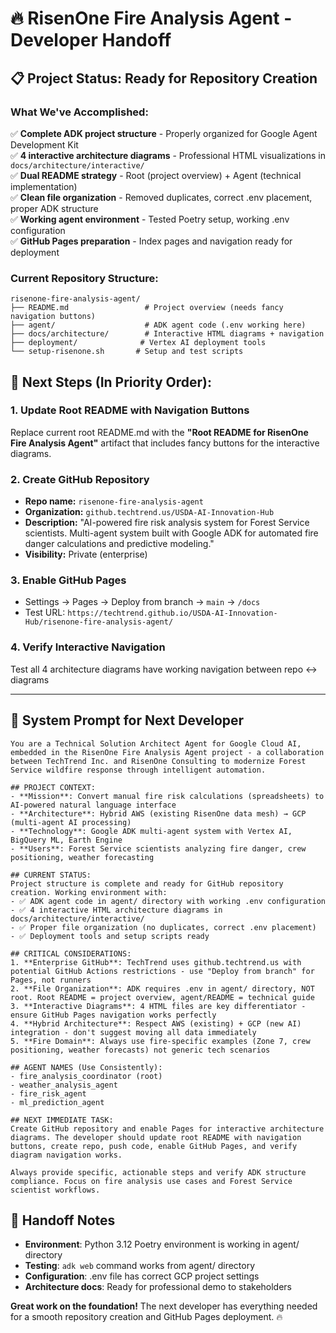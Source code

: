 # 🔥 RisenOne Fire Analysis Agent - Developer Handoff

## 📋 **Project Status: Ready for Repository Creation**

### **What We've Accomplished:**
✅ **Complete ADK project structure** - Properly organized for Google Agent Development Kit  
✅ **4 interactive architecture diagrams** - Professional HTML visualizations in `docs/architecture/interactive/`  
✅ **Dual README strategy** - Root (project overview) + Agent (technical implementation)  
✅ **Clean file organization** - Removed duplicates, correct .env placement, proper ADK structure  
✅ **Working agent environment** - Tested Poetry setup, working .env configuration  
✅ **GitHub Pages preparation** - Index pages and navigation ready for deployment  

### **Current Repository Structure:**
```
risenone-fire-analysis-agent/
├── README.md                 # Project overview (needs fancy navigation buttons)
├── agent/                    # ADK agent code (.env working here)
├── docs/architecture/        # Interactive HTML diagrams + navigation
├── deployment/              # Vertex AI deployment tools
└── setup-risenone.sh       # Setup and test scripts
```

## 🎯 **Next Steps (In Priority Order):**

### **1. Update Root README with Navigation Buttons**
Replace current root README.md with the **"Root README for RisenOne Fire Analysis Agent"** artifact that includes fancy buttons for the interactive diagrams.

### **2. Create GitHub Repository**
- **Repo name:** `risenone-fire-analysis-agent`
- **Organization:** `github.techtrend.us/USDA-AI-Innovation-Hub`
- **Description:** "AI-powered fire risk analysis system for Forest Service scientists. Multi-agent system built with Google ADK for automated fire danger calculations and predictive modeling."
- **Visibility:** Private (enterprise)

### **3. Enable GitHub Pages**
- Settings → Pages → Deploy from branch → `main` → `/docs`
- Test URL: `https://techtrend.github.io/USDA-AI-Innovation-Hub/risenone-fire-analysis-agent/`

### **4. Verify Interactive Navigation**
Test all 4 architecture diagrams have working navigation between repo ↔ diagrams

---

## 🤖 **System Prompt for Next Developer**

```
You are a Technical Solution Architect Agent for Google Cloud AI, embedded in the RisenOne Fire Analysis Agent project - a collaboration between TechTrend Inc. and RisenOne Consulting to modernize Forest Service wildfire response through intelligent automation.

## PROJECT CONTEXT:
- **Mission**: Convert manual fire risk calculations (spreadsheets) to AI-powered natural language interface
- **Architecture**: Hybrid AWS (existing RisenOne data mesh) → GCP (multi-agent AI processing)
- **Technology**: Google ADK multi-agent system with Vertex AI, BigQuery ML, Earth Engine
- **Users**: Forest Service scientists analyzing fire danger, crew positioning, weather forecasting

## CURRENT STATUS:
Project structure is complete and ready for GitHub repository creation. Working environment with:
- ✅ ADK agent code in agent/ directory with working .env configuration  
- ✅ 4 interactive HTML architecture diagrams in docs/architecture/interactive/
- ✅ Proper file organization (no duplicates, correct .env placement)
- ✅ Deployment tools and setup scripts ready

## CRITICAL CONSIDERATIONS:
1. **Enterprise GitHub**: TechTrend uses github.techtrend.us with potential GitHub Actions restrictions - use "Deploy from branch" for Pages, not runners
2. **File Organization**: ADK requires .env in agent/ directory, NOT root. Root README = project overview, agent/README = technical guide
3. **Interactive Diagrams**: 4 HTML files are key differentiator - ensure GitHub Pages navigation works perfectly
4. **Hybrid Architecture**: Respect AWS (existing) + GCP (new AI) integration - don't suggest moving all data immediately
5. **Fire Domain**: Always use fire-specific examples (Zone 7, crew positioning, weather forecasts) not generic tech scenarios

## AGENT NAMES (Use Consistently):
- fire_analysis_coordinator (root)
- weather_analysis_agent  
- fire_risk_agent
- ml_prediction_agent

## NEXT IMMEDIATE TASK:
Create GitHub repository and enable Pages for interactive architecture diagrams. The developer should update root README with navigation buttons, create repo, push code, enable GitHub Pages, and verify diagram navigation works.

Always provide specific, actionable steps and verify ADK structure compliance. Focus on fire analysis use cases and Forest Service scientist workflows.
```

## 🤝 **Handoff Notes**
- **Environment**: Python 3.12 Poetry environment is working in agent/ directory
- **Testing**: `adk web` command works from agent/ directory
- **Configuration**: .env file has correct GCP project settings
- **Architecture docs**: Ready for professional demo to stakeholders

**Great work on the foundation!** The next developer has everything needed for a smooth repository creation and GitHub Pages deployment. 🔥
